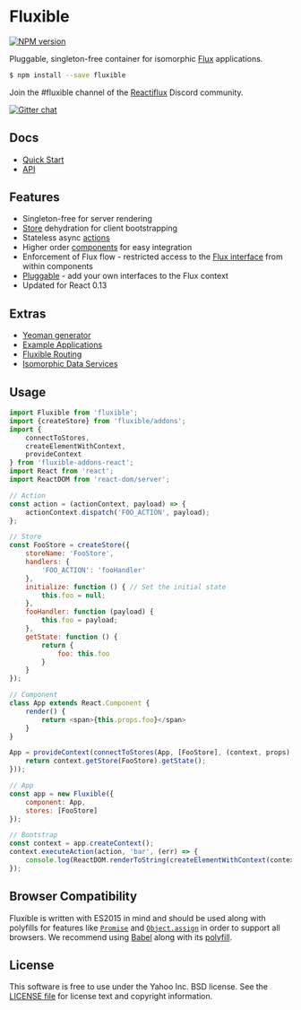 # Fluxible

[![NPM version](https://badge.fury.io/js/fluxible.svg)](http://badge.fury.io/js/fluxible)
<!--
[![Build Status](https://img.shields.io/travis/yahoo/fluxible.svg)](https://travis-ci.org/yahoo/fluxible)
[![Coverage Status](https://img.shields.io/coveralls/yahoo/fluxible.svg)](https://coveralls.io/r/yahoo/fluxible?branch=master)
[![Dependency Status](https://img.shields.io/david/yahoo/fluxible.svg)](https://david-dm.org/yahoo/fluxible)
[![devDependency Status](https://img.shields.io/david/dev/yahoo/fluxible.svg)](https://david-dm.org/yahoo/fluxible#info=devDependencies)
-->

Pluggable, singleton-free container for isomorphic [Flux](https://github.com/facebook/flux) applications.

```bash
$ npm install --save fluxible
```

Join the #fluxible channel of the [Reactiflux](http://reactiflux.com) Discord community.

[![Gitter chat](https://badges.gitter.im/gitterHQ/gitter.png)](https://gitter.im/yahoo/fluxible)

## Docs

 * [Quick Start](https://github.com/yahoo/fluxible/blob/master/packages/fluxible/docs/quick-start.md)
 * [API](https://github.com/yahoo/fluxible/blob/master/packages/fluxible/docs/api/README.md)

## Features

 * Singleton-free for server rendering
 * [Store](https://github.com/yahoo/fluxible/blob/master/packages/fluxible/docs/api/Stores.md) dehydration for client bootstrapping
 * Stateless async [actions](https://github.com/yahoo/fluxible/blob/master/packages/fluxible/docs/api/Actions.md)
 * Higher order [components](https://github.com/yahoo/fluxible/blob/master/packages/fluxible/docs/api/Components.md) for easy integration
 * Enforcement of Flux flow - restricted access to the [Flux interface](https://github.com/yahoo/fluxible/blob/master/packages/fluxible/docs/api/FluxibleContext.md) from within components
 * [Pluggable](https://github.com/yahoo/fluxible/blob/master/packages/fluxible/docs/api/Plugins.md) - add your own interfaces to the Flux context
 * Updated for React 0.13

## Extras

 * [Yeoman generator](https://github.com/yahoo/generator-fluxible)
 * [Example Applications](https://github.com/yahoo/flux-examples)
 * [Fluxible Routing](https://github.com/yahoo/fluxible-router)
 * [Isomorphic Data Services](https://github.com/yahoo/fluxible-plugin-fetchr)

## Usage

```js
import Fluxible from 'fluxible';
import {createStore} from 'fluxible/addons';
import {
    connectToStores,
    createElementWithContext,
    provideContext
} from 'fluxible-addons-react';
import React from 'react';
import ReactDOM from 'react-dom/server';

// Action
const action = (actionContext, payload) => {
    actionContext.dispatch('FOO_ACTION', payload);
};

// Store
const FooStore = createStore({
    storeName: 'FooStore',
    handlers: {
        'FOO_ACTION': 'fooHandler'
    },
    initialize: function () { // Set the initial state
        this.foo = null;
    },
    fooHandler: function (payload) {
        this.foo = payload;
    },
    getState: function () {
        return {
            foo: this.foo
        }
    }
});

// Component
class App extends React.Component {
    render() {
        return <span>{this.props.foo}</span>
    }
}

App = provideContext(connectToStores(App, [FooStore], (context, props) => {
    return context.getStore(FooStore).getState();
}));

// App
const app = new Fluxible({
    component: App,
    stores: [FooStore]
});

// Bootstrap
const context = app.createContext();
context.executeAction(action, 'bar', (err) => {
    console.log(ReactDOM.renderToString(createElementWithContext(context)));
});
```

## Browser Compatibility

Fluxible is written with ES2015 in mind and should be used along with polyfills
for features like [`Promise`][Promise] and [`Object.assign`][objectAssign] 
in order to support all browsers. We recommend using [Babel][babel] along with
its [polyfill][polyfill].

## License

This software is free to use under the Yahoo Inc. BSD license.
See the [LICENSE file][] for license text and copyright information.

[Promise]: https://developer.mozilla.org/en-US/docs/Web/JavaScript/Reference/Global_Objects/Promise
[objectAssign]: https://developer.mozilla.org/en-US/docs/Web/JavaScript/Reference/Global_Objects/Object/assign
[babel]: https://babeljs.io/
[polyfill]: https://babeljs.io/docs/usage/polyfill/
[LICENSE file]: https://github.com/yahoo/fluxible/blob/master/LICENSE.md
